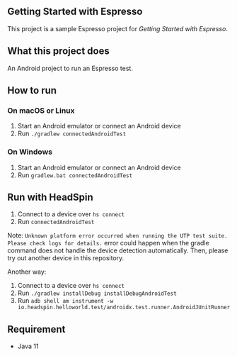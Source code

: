 ## Getting Started with Espresso

This project is a sample Espresso project for _Getting Started with Espresso_.

## What this project does

An Android project to run an Espresso test.

## How to run

### On macOS or Linux

1. Start an Android emulator or connect an Android device 
2. Run `./gradlew connectedAndroidTest`

### On Windows

1. Start an Android emulator or connect an Android device
2. Run `gradlew.bat connectedAndroidTest`

## Run with HeadSpin

1. Connect to a device over `hs connect`
2. Run `connectedAndroidTest`

Note:
`Unknown platform error occurred when running the UTP test suite. Please check logs for details.` error could happen when the gradle command does not handle the device detection automatically. Then, please try out another device in this repository.

Another way:

1. Connect to a device over `hs connect`
2. Run `./gradlew installDebug installDebugAndroidTest`
3. Run `adb shell am instrument -w io.headspin.helloworld.test/androidx.test.runner.AndroidJUnitRunner`

## Requirement
- Java 11
